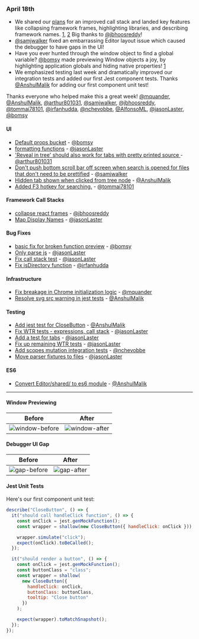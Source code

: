 
### April 18th

* We shared our [plans][post] for an improved call stack and landed key features like collapsing framework frames, highlighting libraries, and describing framework names. [1][pr-24], [2][pr-12] Big thanks to [@jbhoosreddy]!
* [@samjwalker] fixed an embarrassing Editor layout issue which caused the debugger to have gaps in the UI!
* Have you ever hunted through the window object to find a global variable? [@bomsy] made previewing Window objects a joy, by highlighting application globals and hiding native properties! [1][pr-1]
* We emphasized testing last week and dramatically improved our integration tests and added our first Jest component tests. Thanks [@AnshulMalik] for adding our first component unit test!

Thanks everyone who helped make this a great week! [@mquander], [@AnshulMalik], [@arthur801031], [@samjwalker], [@jbhoosreddy], [@tommai78101], [@irfanhudda], [@nchevobbe], [@AlfonsoML], [@jasonLaster], [@bomsy]

#### UI

* [Default props bucket][pr-1] - [@bomsy]
* [formatting functions][pr-6] - [@jasonLaster]
* ['Reveal in tree' should also work for tabs with pretty printed source ][pr-8] - [@arthur801031]
* [Don't push bottom scroll bar off screen when search is opened for files that don't need to be prettified][pr-10] - [@samjwalker]
* [Hidden tab shown when clicked from tree node][pr-15] - [@AnshulMalik]
* [Added F3 hotkey for searching.][pr-16] - [@tommai78101]

#### Framework Call Stacks

* [collapse react frames][pr-12] - [@jbhoosreddy]
* [Map Display Names][pr-24] - [@jasonLaster]

#### Bug Fixes

* [basic fix for broken function preview][pr-2] - [@bomsy]
* [Only parse js][pr-5] - [@jasonLaster]
* [Fix call stack test][pr-9] - [@jasonLaster]
* [Fix isDirectory function][pr-20] - [@irfanhudda]


#### Infrastructure

* [Fix breakage in Chrome initialization logic][pr-3] - [@mquander]
* [Resolve svg src warning in jest tests][pr-13] - [@AnshulMalik]


#### Testing

* [Add jest test for CloseButton][pr-11] - [@AnshulMalik]
* [Fix WTR tests - expressions, call stack][pr-14] - [@jasonLaster]
* [Add a test for tabs][pr-17] - [@jasonLaster]
* [Fix up remaining WTR tests][pr-22] - [@jasonLaster]
* [Add scopes mutation integration tests][pr-23] - [@nchevobbe]
* [Move parser fixtures to files][pr-26] - [@jasonLaster]


#### ES6
* [Convert Editor/shared/ to es6 module][pr-4] - [@AnshulMalik]



----

#### Window Previewing

|Before|After|
|---|---|
|![window-before]|![window-after]|

#### Debugger UI Gap

|Before|After|
|---|---|
|![gap-before]|![gap-after]|


#### Jest Unit Tests
Here's our first component unit test:

```js
describe("CloseButton", () => {
  it("should call handleClick function", () => {
    const onClick = jest.genMockFunction();
    const wrapper = shallow(new CloseButton({ handleClick: onClick }));

    wrapper.simulate("click");
    expect(onClick).toBeCalled();
  });

  it("should render a button", () => {
    const onClick = jest.genMockFunction();
    const buttonClass = "class";
    const wrapper = shallow(
      new CloseButton({
        handleClick: onClick,
        buttonClass: buttonClass,
        tooltip: "Close button"
      })
    );

    expect(wrapper).toMatchSnapshot();
  });
});
```


[gap-before]: https://cloud.githubusercontent.com/assets/2481105/24934571/57da2a70-1eea-11e7-86ba-f71f53df37fb.png
[gap-after]: https://cloud.githubusercontent.com/assets/2481105/24934569/51875a9e-1eea-11e7-854e-232802f60c3d.png
[window-after]: https://cloud.githubusercontent.com/assets/792924/24918230/9867b87c-1ed7-11e7-9167-36b127ff95ea.png
[window-before]: https://cloud.githubusercontent.com/assets/792924/24918083/fe5ceac2-1ed6-11e7-83fa-6d6ca1f12ad3.png

[post]: https://devtools-html.github.io/debugger.html/docs/updates/call-stack-4-10-2017.html
[pr-0]:https://github.com/devtools-html/debugger.html/pull/2593
[pr-1]:https://github.com/devtools-html/debugger.html/pull/2623
[pr-2]:https://github.com/devtools-html/debugger.html/pull/2613
[pr-3]:https://github.com/devtools-html/debugger.html/pull/2617
[pr-4]:https://github.com/devtools-html/debugger.html/pull/2622
[pr-5]:https://github.com/devtools-html/debugger.html/pull/2607
[pr-6]:https://github.com/devtools-html/debugger.html/pull/2625
[pr-7]:https://github.com/devtools-html/debugger.html/pull/2620
[pr-8]:https://github.com/devtools-html/debugger.html/pull/2621
[pr-9]:https://github.com/devtools-html/debugger.html/pull/2627
[pr-10]:https://github.com/devtools-html/debugger.html/pull/2441
[pr-11]:https://github.com/devtools-html/debugger.html/pull/2628
[pr-12]:https://github.com/devtools-html/debugger.html/pull/2596
[pr-13]:https://github.com/devtools-html/debugger.html/pull/2633
[pr-14]:https://github.com/devtools-html/debugger.html/pull/2635
[pr-15]:https://github.com/devtools-html/debugger.html/pull/2640
[pr-16]:https://github.com/devtools-html/debugger.html/pull/2642
[pr-17]:https://github.com/devtools-html/debugger.html/pull/2639
[pr-18]:https://github.com/devtools-html/debugger.html/pull/2629
[pr-19]:https://github.com/devtools-html/debugger.html/pull/2648
[pr-20]:https://github.com/devtools-html/debugger.html/pull/2624
[pr-21]:https://github.com/devtools-html/debugger.html/pull/2649
[pr-22]:https://github.com/devtools-html/debugger.html/pull/2661
[pr-23]:https://github.com/devtools-html/debugger.html/pull/2655
[pr-24]:https://github.com/devtools-html/debugger.html/pull/2657
[pr-25]:https://github.com/devtools-html/debugger.html/pull/2664
[pr-26]:https://github.com/devtools-html/debugger.html/pull/2665
[@jasonLaster]:http://github.com/jasonLaster
[@bomsy]:http://github.com/bomsy
[@mquander]:http://github.com/mquander
[@AnshulMalik]:http://github.com/AnshulMalik
[@arthur801031]:http://github.com/arthur801031
[@samjwalker]:http://github.com/samjwalker
[@jbhoosreddy]:http://github.com/jbhoosreddy
[@tommai78101]:http://github.com/tommai78101
[@irfanhudda]:http://github.com/irfanhudda
[@nchevobbe]:http://github.com/nchevobbe
[@AlfonsoML]:http://github.com/AlfonsoML
